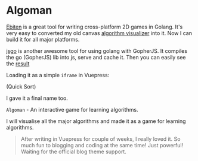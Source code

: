 # Algoman

[Ebiten](https://github.com/hajimehoshi/ebiten) is a great tool for writing cross-platform 2D games in Golang.
It's very easy to converted my old canvas [algorithm visualizer](algorithm-visualization-refactoring.md) into it. Now I can 
build it for all major platforms.

[jsgo](https://jsgo.io/) is another awesome tool for using golang with GopherJS. It compiles the go (GopherJS) lib into js, serve and cache it. 
Then you can easily see the [result](https://jsgo.io/lei-cao/programming/code/algoman)

Loading it as a simple `iframe` in Vuepress:

<Ebiten id="heap"/>
(Quick Sort)

I gave it a final name too.
 
 `Algoman` - An interactive game for learning algorithms. 
 
 I will visualise all the major algorithms and made it as a game for learning algorithms.
 
> After writing in Vuepress for couple of weeks, I really loved it. So much fun to blogging and coding at the same time! Just powerful! 
 Waiting for the official blog theme support.
 